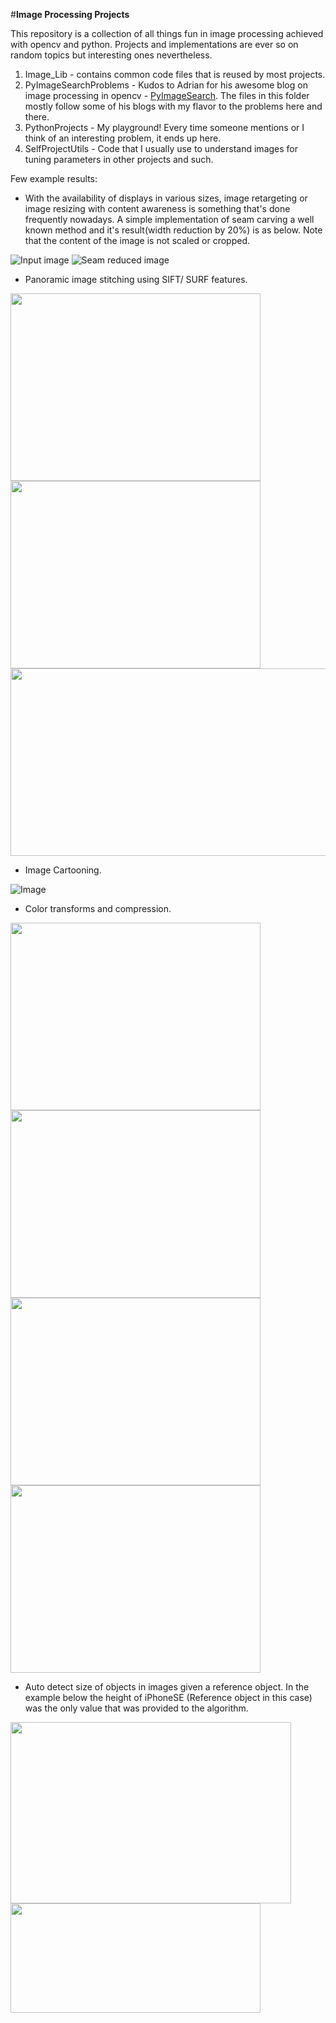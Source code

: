 #**Image Processing Projects**

This repository is a collection of all things fun in image processing achieved with opencv and python. Projects and implementations are ever so on random topics but interesting ones nevertheless.

 1. Image_Lib - contains common code files that is reused by most projects.
 2. PyImageSearchProblems - Kudos to Adrian for his awesome blog on image processing in opencv - [PyImageSearch](http://www.pyimagesearch.com/). The files in this folder mostly follow some of his blogs with my flavor to the problems here and there.
 3. PythonProjects - My playground! Every time someone mentions or I think of an interesting problem, it ends up here.
 4. SelfProjectUtils - Code that I usually use to understand images for tuning parameters in other projects and such.
 
 
Few example results:
 - With the availability of displays in various sizes, image retargeting or image resizing with content awareness is something that's done frequently nowadays.  A simple implementation of seam carving a well known method and it's result(width reduction by 20%) is as below.  Note that the content of the image is not scaled or cropped.
   
![Input image](https://github.com/shekkizh/ImageProcessingProjects/blob/master/Dog.jpg)                  ![Seam reduced image](https://github.com/shekkizh/ImageProcessingProjects/blob/master/results/20PercentWidthReduction.jpg)

-  Panoramic image stitching using SIFT/ SURF features.

<img src="https://github.com/shekkizh/ImageProcessingProjects/blob/master/Image1.jpg" width = "400" height = "300"/>            <img src="https://github.com/shekkizh/ImageProcessingProjects/blob/master/Image2.jpg" width = "400" height = "300"/>
<img src="https://github.com/shekkizh/ImageProcessingProjects/blob/master/results/ImageStitiching.jpg" width = "800" height = "300"/>  
-  Image Cartooning. 

![Image](https://github.com/shekkizh/ImageProcessingProjects/blob/master/results/CartoonishImaging.jpg)

-  Color transforms and compression.

<img src="https://github.com/shekkizh/ImageProcessingProjects/blob/master/results/10ClusterImage.jpg" width = "400" height = "300"/>       <img src="https://github.com/shekkizh/ImageProcessingProjects/blob/master/results/ImageDithering.jpg" width = "400" height = "300"/>       <img src="https://github.com/shekkizh/ImageProcessingProjects/blob/master/results/OldSchoolSadnessFilter.jpg" width = "400" height = "300"/>       <img src="https://github.com/shekkizh/ImageProcessingProjects/blob/master/results/StatisticalColorTransform.jpg" width = "400" height = "300"/>

-   Auto detect size of objects in images given a reference object. In the example below the height of iPhoneSE (Reference object in this case) was the only value that was provided to the algorithm.

<img src="https://github.com/shekkizh/ImageProcessingProjects/blob/master/results/AutoDetectedPhoneSize.jpg" width = "449" height = "290"/>   <img src="https://github.com/shekkizh/ImageProcessingProjects/blob/master/results/ActualPhoneSize.jpg" width = "400" height = "175"/>
